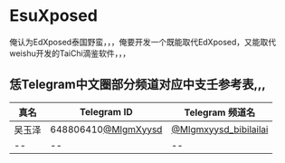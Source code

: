 # EsuXposed
俺认为EdXposed泰国野蛮，，，俺要开发一个既能取代EdXposed，又能取代weishu开发的TaiChi滴鉴软件，，，
## 恁Telegram中文圈部分频道对应中支壬参考表,,,
|真名|Telegram ID|Telegram 频道名|
|--|--|--|
|吴玉泽|648806410[@MlgmXyysd](https://t.me/mlgmxyysd)|[@Mlgmxyysd_bibilailai](https://t.me/mlgmxyysd_bibilailai)|
|--|--|--|
